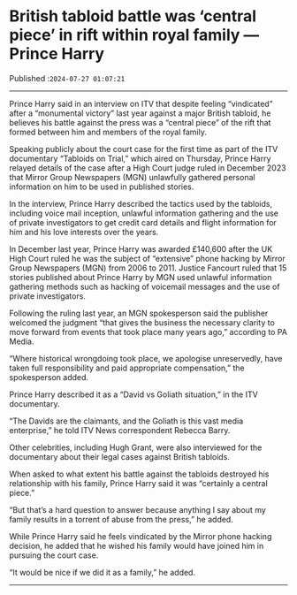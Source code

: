 # British tabloid battle was ‘central piece’ in rift within royal family — Prince Harry

Published :`2024-07-27 01:07:21`

---

Prince Harry said in an interview on ITV that despite feeling “vindicated” after a “monumental victory” last year against a major British tabloid, he believes his battle against the press was a “central piece” of the rift that formed between him and members of the royal family.

Speaking publicly about the court case for the first time as part of the ITV documentary “Tabloids on Trial,” which aired on Thursday, Prince Harry relayed details of the case after a High Court judge ruled in December 2023 that Mirror Group Newspapers (MGN) unlawfully gathered personal information on him to be used in published stories.

In the interview, Prince Harry described the tactics used by the tabloids, including voice mail inception, unlawful information gathering and the use of private investigators to get credit card details and flight information for him and his love interests over the years.

In December last year, Prince Harry was awarded £140,600 after the UK High Court ruled he was the subject of “extensive” phone hacking by Mirror Group Newspapers (MGN) from 2006 to 2011. Justice Fancourt ruled that 15 stories published about Prince Harry by MGN used unlawful information gathering methods such as hacking of voicemail messages and the use of private investigators.

Following the ruling last year, an MGN spokesperson said the publisher welcomed the judgment “that gives the business the necessary clarity to move forward from events that took place many years ago,” according to PA Media.

“Where historical wrongdoing took place, we apologise unreservedly, have taken full responsibility and paid appropriate compensation,” the spokesperson added.

Prince Harry described it as a “David vs Goliath situation,” in the ITV documentary.

“The Davids are the claimants, and the Goliath is this vast media enterprise,” he told ITV News correspondent Rebecca Barry.

Other celebrities, including Hugh Grant, were also interviewed for the documentary about their legal cases against British tabloids.

When asked to what extent his battle against the tabloids destroyed his relationship with his family, Prince Harry said it was “certainly a central piece.”

“But that’s a hard question to answer because anything I say about my family results in a torrent of abuse from the press,” he added.

While Prince Harry said he feels vindicated by the Mirror phone hacking decision, he added that he wished his family would have joined him in pursuing the court case.

“It would be nice if we did it as a family,” he added.

---

